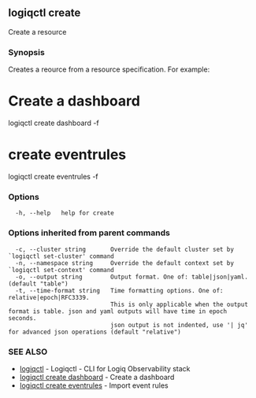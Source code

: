 ## logiqctl create

Create a resource

### Synopsis

Creates a reource from a resource specification. For example:

# Create a dashboard
logiqctl create dashboard -f <path to dashboard_spec_file.json>

# create eventrules
logiqctl create eventrules -f <path to eventrules_file.json>


### Options

```
  -h, --help   help for create
```

### Options inherited from parent commands

```
  -c, --cluster string       Override the default cluster set by `logiqctl set-cluster' command
  -n, --namespace string     Override the default context set by `logiqctl set-context' command
  -o, --output string        Output format. One of: table|json|yaml. (default "table")
  -t, --time-format string   Time formatting options. One of: relative|epoch|RFC3339. 
                             This is only applicable when the output format is table. json and yaml outputs will have time in epoch seconds.
                             json output is not indented, use '| jq' for advanced json operations (default "relative")
```

### SEE ALSO

* [logiqctl](logiqctl.md)	 - Logiqctl - CLI for Logiq Observability stack
* [logiqctl create dashboard](logiqctl_create_dashboard.md)	 - Create a dashboard
* [logiqctl create eventrules](logiqctl_create_eventrules.md)	 - Import event rules

